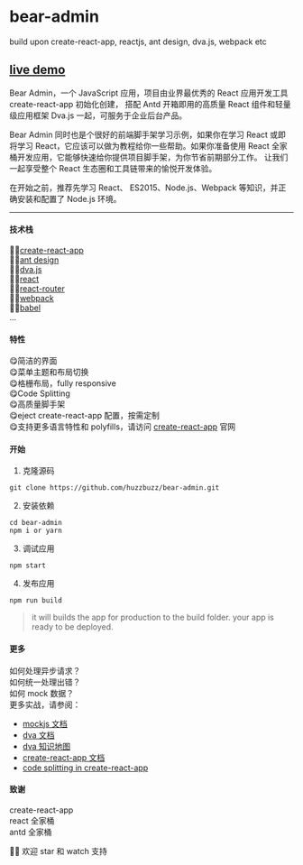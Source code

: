 # bear-admin          

build upon create-react-app, reactjs, ant design, dva.js, webpack etc

## [live demo](http://huzzbuzz.coding.me/bear-admin/)

Bear Admin，一个 JavaScript 应用，项目由业界最优秀的 React 应用开发工具 create-react-app 初始化创建， 搭配 Antd 开箱即用的高质量 React 组件和轻量级应用框架 Dva.js 一起，可服务于企业后台产品。

Bear Admin 同时也是个很好的前端脚手架学习示例，如果你在学习 React 或即将学习 React，它应该可以做为教程给你一些帮助。如果你准备使用 React 全家桶开发应用，它能够快速给你提供项目脚手架，为你节省前期部分工作。 让我们一起享受整个 React 生态圈和工具链带来的愉悦开发体验。

在开始之前，推荐先学习 React、 ES2015、Node.js、Webpack 等知识，并正确安装和配置了 Node.js 环境。

<hr />

#### 技术栈            
 👍🏻[create-react-app](https://github.com/facebookincubator/create-react-app)         
 👍🏻[ant design](https://ant.design/index-cn)       
 👍🏻[dva.js](https://github.com/dvajs/dva)     
 👍🏻[react](https://facebook.github.io/react/)     
 👍🏻[react-router](https://github.com/ReactTraining/react-router)      
 👍🏻[webpack](https://webpack.js.org/concepts/)      
 👍🏻[babel](https://babeljs.io/)     
...       

#### 特性       
 :yum:简洁的界面       
 :yum:菜单主题和布局切换       
 :yum:格栅布局，fully responsive       
 :yum:Code Splitting        
 :yum:高质量脚手架        
 :yum:eject create-react-app 配置，按需定制        
 :yum:支持更多语言特性和 polyfills，请访问 [create-react-app](https://github.com/facebookincubator/create-react-app) 官网

#### 开始
1. 克隆源码       
```
git clone https://github.com/huzzbuzz/bear-admin.git
```

2. 安装依赖         
```
cd bear-admin 
npm i or yarn
```

3. 调试应用         
```
npm start
```

4. 发布应用         
```
npm run build
```
> it will builds the app for production to the build folder. your app is ready to be deployed.        


#### 更多       

如何处理异步请求？       
如何统一处理出错？            
如何 mock 数据？       
更多实战，请参阅：
   - [mockjs 文档](https://github.com/nuysoft/Mock/wiki)      
   - [dva 文档](https://github.com/dvajs/dva)     
   - [dva 知识地图](https://github.com/dvajs/dva-knowledgemap)
   - [create-react-app 文档](https://github.com/facebookincubator/create-react-app/blob/master/packages/react-scripts/template/README.md)   
   - [code splitting in create-react-app](http://serverless-stack.com/chapters/code-splitting-in-create-react-app.html)

#### 致谢     
create-react-app      
react 全家桶     
antd 全家桶      



:heartbeat::heartbeat: 欢迎 star 和 watch 支持
